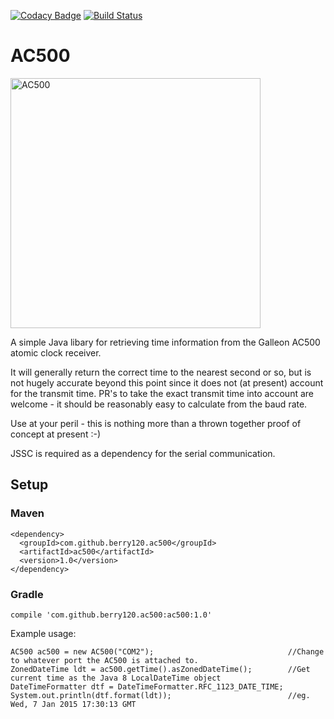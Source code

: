 [![Codacy Badge](https://api.codacy.com/project/badge/Grade/660e1592724c4fd79ce3bf0c463918d4)](https://app.codacy.com/app/berry120/AC500?utm_source=github.com&utm_medium=referral&utm_content=berry120/AC500&utm_campaign=Badge_Grade_Dashboard)
[![Build Status](https://travis-ci.org/berry120/AC500.svg?branch=master)](https://travis-ci.org/berry120/AC500)

AC500
======

<img src="https://www.galsys.co.uk/images/time-receivers/ac-500-msf/msf-time-receiver-left-940x580.jpg" alt="AC500" width="400"/>

A simple Java libary for retrieving time information from the Galleon AC500 atomic clock receiver.

It will generally return the correct time to the nearest second or so, but is not hugely accurate beyond this point since it does not (at present) account for the transmit time. PR's to take the exact transmit time into account are welcome - it should be reasonably easy to calculate from the baud rate.

Use at your peril - this is nothing more than a thrown together proof of concept at present :-)

JSSC is required as a dependency for the serial communication.

## Setup

### Maven
    <dependency>
      <groupId>com.github.berry120.ac500</groupId>
      <artifactId>ac500</artifactId>
      <version>1.0</version>
    </dependency>

### Gradle
    compile 'com.github.berry120.ac500:ac500:1.0'

Example usage:

    AC500 ac500 = new AC500("COM2");                              //Change to whatever port the AC500 is attached to.
    ZonedDateTime ldt = ac500.getTime().asZonedDateTime();        //Get current time as the Java 8 LocalDateTime object
    DateTimeFormatter dtf = DateTimeFormatter.RFC_1123_DATE_TIME;
    System.out.println(dtf.format(ldt));                          //eg. Wed, 7 Jan 2015 17:30:13 GMT
